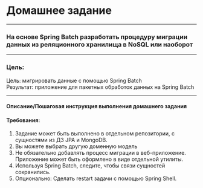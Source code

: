 # Домашнее задание

---
### На основе Spring Batch разработать процедуру миграции данных из реляционного хранилища в NoSQL или наоборот

---
### Цель:
Цель: мигрировать данные с помощью Spring Batch\
Результат: приложение для пакетных обработок данных на Spring Batch

---
#### Описание/Пошаговая инструкция выполнения домашнего задания
#### Требования:
1. Задание может быть выполнено в отдельном репозитории, с сущностями из ДЗ JPA и MongoDB.
2. Вы можете выбрать другую доменную модель
3. Не обязательно добавлять процесс миграции в веб-приложение. Приложение может быть оформлено в виде отдельной утилиты.
4. Используя Spring Batch, следите, чтобы связи сущностей сохранились.
5. Опционально: Сделать restart задачи с помощью Spring Shell.